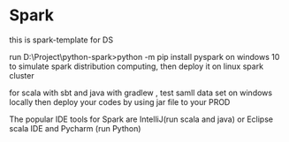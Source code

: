 # Spark
this is spark-template for DS

run D:\Project\python-spark>python -m pip install pyspark on windows 10 to simulate spark distribution computing, then deploy it on linux spark cluster

for scala with sbt and java with gradlew , test samll data set on windows locally then deploy your codes by using jar file to your PROD

The popular IDE tools for Spark are IntelliJ(run scala and java) or Eclipse scala IDE and Pycharm (run Python)


